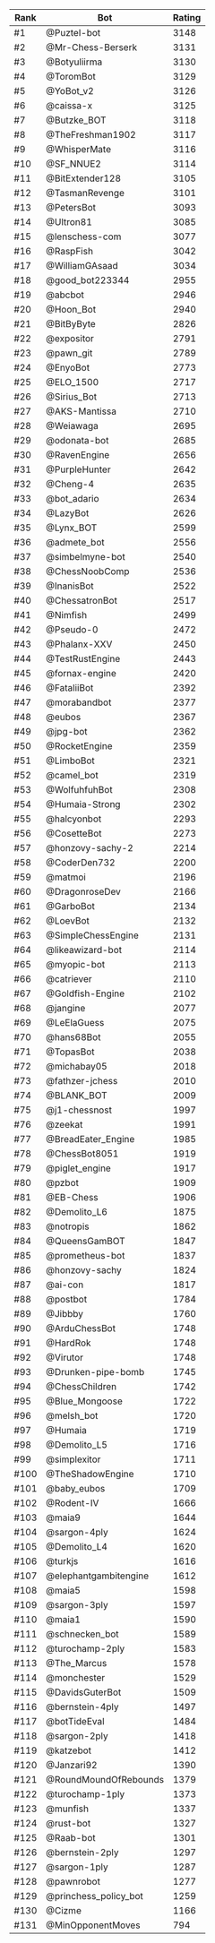 Rank|Bot|Rating
---|---|---
#1|@Puztel-bot|3148
#2|@Mr-Chess-Berserk|3131
#3|@Botyuliirma|3130
#4|@ToromBot|3129
#5|@YoBot_v2|3126
#6|@caissa-x|3125
#7|@Butzke_BOT|3118
#8|@TheFreshman1902|3117
#9|@WhisperMate|3116
#10|@SF_NNUE2|3114
#11|@BitExtender128|3105
#12|@TasmanRevenge|3101
#13|@PetersBot|3093
#14|@Ultron81|3085
#15|@lenschess-com|3077
#16|@RaspFish|3042
#17|@WilliamGAsaad|3034
#18|@good_bot223344|2955
#19|@abcbot|2946
#20|@Hoon_Bot|2940
#21|@BitByByte|2826
#22|@expositor|2791
#23|@pawn_git|2789
#24|@EnyoBot|2773
#25|@ELO_1500|2717
#26|@Sirius_Bot|2713
#27|@AKS-Mantissa|2710
#28|@Weiawaga|2695
#29|@odonata-bot|2685
#30|@RavenEngine|2656
#31|@PurpleHunter|2642
#32|@Cheng-4|2635
#33|@bot_adario|2634
#34|@LazyBot|2626
#35|@Lynx_BOT|2599
#36|@admete_bot|2556
#37|@simbelmyne-bot|2540
#38|@ChessNoobComp|2536
#39|@InanisBot|2522
#40|@ChessatronBot|2517
#41|@Nimfish|2499
#42|@Pseudo-0|2472
#43|@Phalanx-XXV|2450
#44|@TestRustEngine|2443
#45|@fornax-engine|2420
#46|@FataliiBot|2392
#47|@morabandbot|2377
#48|@eubos|2367
#49|@jpg-bot|2362
#50|@RocketEngine|2359
#51|@LimboBot|2321
#52|@camel_bot|2319
#53|@WolfuhfuhBot|2308
#54|@Humaia-Strong|2302
#55|@halcyonbot|2293
#56|@CosetteBot|2273
#57|@honzovy-sachy-2|2214
#58|@CoderDen732|2200
#59|@matmoi|2196
#60|@DragonroseDev|2166
#61|@GarboBot|2134
#62|@LoevBot|2132
#63|@SimpleChessEngine|2131
#64|@likeawizard-bot|2114
#65|@myopic-bot|2113
#66|@catriever|2110
#67|@Goldfish-Engine|2102
#68|@jangine|2077
#69|@LeElaGuess|2075
#70|@hans68Bot|2055
#71|@TopasBot|2038
#72|@michabay05|2018
#73|@fathzer-jchess|2010
#74|@BLANK_BOT|2009
#75|@j1-chessnost|1997
#76|@zeekat|1991
#77|@BreadEater_Engine|1985
#78|@ChessBot8051|1919
#79|@piglet_engine|1917
#80|@pzbot|1909
#81|@EB-Chess|1906
#82|@Demolito_L6|1875
#83|@notropis|1862
#84|@QueensGamBOT|1847
#85|@prometheus-bot|1837
#86|@honzovy-sachy|1824
#87|@ai-con|1817
#88|@postbot|1784
#89|@Jibbby|1760
#90|@ArduChessBot|1748
#91|@HardRok|1748
#92|@Virutor|1748
#93|@Drunken-pipe-bomb|1745
#94|@ChessChildren|1742
#95|@Blue_Mongoose|1722
#96|@melsh_bot|1720
#97|@Humaia|1719
#98|@Demolito_L5|1716
#99|@simplexitor|1711
#100|@TheShadowEngine|1710
#101|@baby_eubos|1709
#102|@Rodent-IV|1666
#103|@maia9|1644
#104|@sargon-4ply|1624
#105|@Demolito_L4|1620
#106|@turkjs|1616
#107|@elephantgambitengine|1612
#108|@maia5|1598
#109|@sargon-3ply|1597
#110|@maia1|1590
#111|@schnecken_bot|1589
#112|@turochamp-2ply|1583
#113|@The_Marcus|1578
#114|@monchester|1529
#115|@DavidsGuterBot|1509
#116|@bernstein-4ply|1497
#117|@botTideEval|1484
#118|@sargon-2ply|1418
#119|@katzebot|1412
#120|@Janzari92|1390
#121|@RoundMoundOfRebounds|1379
#122|@turochamp-1ply|1373
#123|@munfish|1337
#124|@rust-bot|1327
#125|@Raab-bot|1301
#126|@bernstein-2ply|1297
#127|@sargon-1ply|1287
#128|@pawnrobot|1277
#129|@princhess_policy_bot|1259
#130|@Cizme|1166
#131|@MinOpponentMoves|794
